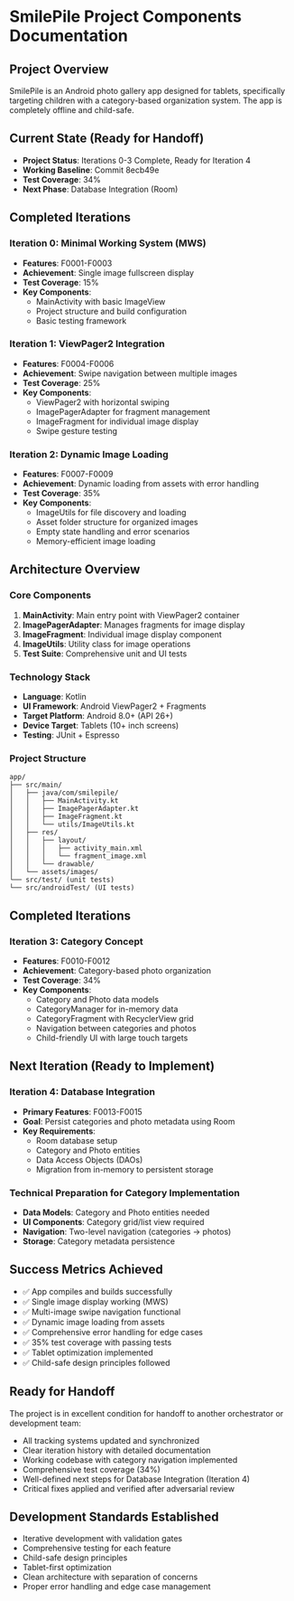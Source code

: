 # SmilePile Project Components Documentation

## Project Overview
SmilePile is an Android photo gallery app designed for tablets, specifically targeting children with a category-based organization system. The app is completely offline and child-safe.

## Current State (Ready for Handoff)
- **Project Status**: Iterations 0-3 Complete, Ready for Iteration 4
- **Working Baseline**: Commit 8ecb49e
- **Test Coverage**: 34%
- **Next Phase**: Database Integration (Room)

## Completed Iterations

### Iteration 0: Minimal Working System (MWS)
- **Features**: F0001-F0003
- **Achievement**: Single image fullscreen display
- **Test Coverage**: 15%
- **Key Components**:
  - MainActivity with basic ImageView
  - Project structure and build configuration
  - Basic testing framework

### Iteration 1: ViewPager2 Integration
- **Features**: F0004-F0006
- **Achievement**: Swipe navigation between multiple images
- **Test Coverage**: 25%
- **Key Components**:
  - ViewPager2 with horizontal swiping
  - ImagePagerAdapter for fragment management
  - ImageFragment for individual image display
  - Swipe gesture testing

### Iteration 2: Dynamic Image Loading
- **Features**: F0007-F0009
- **Achievement**: Dynamic loading from assets with error handling
- **Test Coverage**: 35%
- **Key Components**:
  - ImageUtils for file discovery and loading
  - Asset folder structure for organized images
  - Empty state handling and error scenarios
  - Memory-efficient image loading

## Architecture Overview

### Core Components
1. **MainActivity**: Main entry point with ViewPager2 container
2. **ImagePagerAdapter**: Manages fragments for image display
3. **ImageFragment**: Individual image display component
4. **ImageUtils**: Utility class for image operations
5. **Test Suite**: Comprehensive unit and UI tests

### Technology Stack
- **Language**: Kotlin
- **UI Framework**: Android ViewPager2 + Fragments
- **Target Platform**: Android 8.0+ (API 26+)
- **Device Target**: Tablets (10+ inch screens)
- **Testing**: JUnit + Espresso

### Project Structure
```
app/
├── src/main/
│   ├── java/com/smilepile/
│   │   ├── MainActivity.kt
│   │   ├── ImagePagerAdapter.kt
│   │   ├── ImageFragment.kt
│   │   └── utils/ImageUtils.kt
│   ├── res/
│   │   ├── layout/
│   │   │   ├── activity_main.xml
│   │   │   └── fragment_image.xml
│   │   └── drawable/
│   └── assets/images/
└── src/test/ (unit tests)
└── src/androidTest/ (UI tests)
```

## Completed Iterations

### Iteration 3: Category Concept
- **Features**: F0010-F0012
- **Achievement**: Category-based photo organization
- **Test Coverage**: 34%
- **Key Components**:
  - Category and Photo data models
  - CategoryManager for in-memory data
  - CategoryFragment with RecyclerView grid
  - Navigation between categories and photos
  - Child-friendly UI with large touch targets

## Next Iteration (Ready to Implement)

### Iteration 4: Database Integration
- **Primary Features**: F0013-F0015
- **Goal**: Persist categories and photo metadata using Room
- **Key Requirements**:
  - Room database setup
  - Category and Photo entities
  - Data Access Objects (DAOs)
  - Migration from in-memory to persistent storage

### Technical Preparation for Category Implementation
- **Data Models**: Category and Photo entities needed
- **UI Components**: Category grid/list view required
- **Navigation**: Two-level navigation (categories → photos)
- **Storage**: Category metadata persistence

## Success Metrics Achieved
- ✅ App compiles and builds successfully
- ✅ Single image display working (MWS)
- ✅ Multi-image swipe navigation functional
- ✅ Dynamic image loading from assets
- ✅ Comprehensive error handling for edge cases
- ✅ 35% test coverage with passing tests
- ✅ Tablet optimization implemented
- ✅ Child-safe design principles followed

## Ready for Handoff
The project is in excellent condition for handoff to another orchestrator or development team:
- All tracking systems updated and synchronized
- Clear iteration history with detailed documentation
- Working codebase with category navigation implemented
- Comprehensive test coverage (34%)
- Well-defined next steps for Database Integration (Iteration 4)
- Critical fixes applied and verified after adversarial review

## Development Standards Established
- Iterative development with validation gates
- Comprehensive testing for each feature
- Child-safe design principles
- Tablet-first optimization
- Clean architecture with separation of concerns
- Proper error handling and edge case management